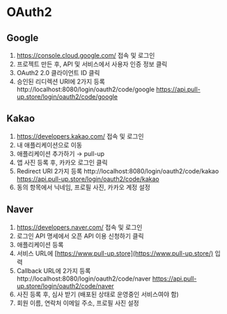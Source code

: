 # OAuth2

## Google

1. https://console.cloud.google.com/ 접속 및 로그인
2. 프로젝트 만든 후, API 및 서비스에서 사용자 인증 정보 클릭
3. OAuth2 2.0 클라이언트 ID 클릭
4. 승인된 리디렉션 URI에 2가지 등록
    http://localhost:8080/login/oauth2/code/google
    https://api.pull-up.store/login/oauth2/code/google
    

## Kakao

1. https://developers.kakao.com/ 접속 및 로그인
2. 내 애플리케이션으로 이동
3. 애플리케이션 추가하기 → pull-up
4. 앱 사진 등록 후, 카카오 로그인 클릭
5. Redirect URI 2가지 등록
    http://localhost:8080/login/oauth2/code/kakao
    https://api.pull-up.store/login/oauth2/code/kakao
6. 동의 항목에서 닉네임, 프로필 사진, 카카오 계정 설정

## Naver

1. https://developers.naver.com/ 접속 및 로그인
2. 로그인 API 명세에서 오픈 API 이용 신청하기 클릭
3. 애플리케이션 등록
4. 서비스 URL에 [https://www.pull-up.store](https://www.pull-up.store/) 입력
5. Callback URL에 2가지 등록
    http://localhost:8080/login/oauth2/code/naver
    https://api.pull-up.store/login/oauth2/code/naver
6. 사진 등록 후, 심사 받기 (배포된 상태로 운영중인 서비스여야 함)
7. 회원 이름, 연락처 이메일 주소, 프로필 사진 설정
